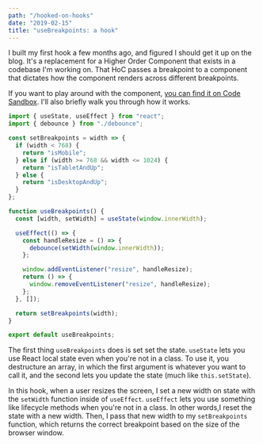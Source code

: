 ```yaml
---
path: "/hooked-on-hooks"
date: "2019-02-15"
title: "useBreakpoints: a hook"
---
```


I built my first hook a few months ago, and figured I should get it up on the blog. It's a replacement for a Higher Order Component that exists in a codebase I'm working on. That HoC passes a breakpoint to a component that dictates how the component renders across different breakpoints.

If you want to play around with the component, [you can find it on Code Sandbox](https://codesandbox.io/s/20m9wn47p). I'll also briefly walk you through how it works.

```jsx
import { useState, useEffect } from "react";
import { debounce } from "./debounce";

const setBreakpoints = width => {
  if (width < 768) {
    return "isMobile";
  } else if (width >= 768 && width <= 1024) {
    return "isTabletAndUp";
  } else {
    return "isDesktopAndUp";
  }
};

function useBreakpoints() {
  const [width, setWidth] = useState(window.innerWidth);

  useEffect(() => {
    const handleResize = () => {
      debounce(setWidth(window.innerWidth));
    };

    window.addEventListener("resize", handleResize);
    return () => {
      window.removeEventListener("resize", handleResize);
    };
  }, []);

  return setBreakpoints(width);
}

export default useBreakpoints;
```

The first thing `useBreakpoints` does is set set the state. `useState` lets you use React local state even when you're not in a class. To use it, you destructure an array, in which the first argument is whatever you want to call it, and the second lets you update the state (much like `this.setState`).

In this hook, when a user resizes the screen, I set a new width on state with the `setWidth` function inside of `useEffect`. `useEffect` lets you use something like lifecycle methods when you're not in a class. In other words,I reset the state with a new width. Then, I pass that new width to my `setBreakpoints` function, which returns the correct breakpoint based on the size of the browser window.
